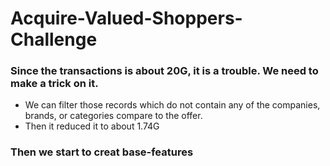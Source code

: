 # Acquire-Valued-Shoppers-Challenge
### Since the transactions is about 20G, it is a trouble. We need to make a trick on it.
* We can filter those records which do not contain any of the companies, brands, or categories compare to the offer.
* Then it reduced it to about 1.74G
### Then we start to creat base-features
